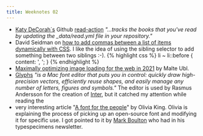 ```yaml
---
title: Weeknotes 02
---
```

- [Katy DeCorah´s](https://katydecorah.com) Github [read-action](https://github.com/katydecorah/read-action) *"…tracks the books that you've read by updating the _data/read.yml file in your repository."*
- David Seidman on [how to add commas between a list of items dynamically with CSS](https://css-tricks.com/how-to-add-commas-between-a-list-of-items-dynamically-with-css/). I like the idea of using the sibling selector to add something between two siblings :-).
  {% highlight css %}
  li ~ li::before {
    content: ', '; 
  }
  {% endhighlight %}	
- [Maximally optimizing image loading for the web in 2021](https://www.industrialempathy.com/posts/image-optimizations/) by Malte Ubl.
- [Glyphs](https://glyphsapp.com) *"is a Mac font editor that puts you in control: quickly draw high-precision vectors, efficiently reuse shapes, and easily manage any number of letters, figures and symbols."* The editor is used by Rasmus Andersson for the creation of [Inter](https://www.figma.com/blog/the-birth-of-inter/), but it catched my attention while reading the
- very interesting article "[A font for the people](https://medium.com/@liv__king/a-font-for-the-people-cb426527ece4)" by Olivia King. Olivia is explaining the process of picking up an open-source font and modifying it for specific use. I got pointed to it by [Mark Boulton](https://markboulton.co.uk) who had in his typespecimens newsletter.